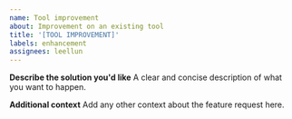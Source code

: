 ```yaml
---
name: Tool improvement
about: Improvement on an existing tool
title: '[TOOL IMPROVEMENT]'
labels: enhancement
assignees: leellun
---
```


**Describe the solution you'd like**
A clear and concise description of what you want to happen.

**Additional context**
Add any other context about the feature request here.
